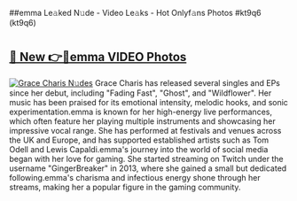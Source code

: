 ##emma Le𝚊ked N𝚞de - Video Le𝚊ks - Hot Onlyf𝚊ns Photos #kt9q6 (kt9q6)

# <h2><a href="https://mediaupload.pro?title=emma&ref=9FEB">🔗 New 👉🔴emma VIDEO Photos</a></h2>

[![Grace Charis N𝚞des](https://i.imgur.com/rIISA9y.gif)](https://mediaupload.pro?title=emma&ref=9FEB)
Grace Charis has released several singles and EPs since her debut, including "Fading Fast", "Ghost", and "Wildflower". Her music has been praised for its emotional intensity, melodic hooks, and sonic experimentation.emma is known for her high-energy live performances, which often feature her playing multiple instruments and showcasing her impressive vocal range. She has performed at festivals and venues across the UK and Europe, and has supported established artists such as Tom Odell and Lewis Capaldi.emma's journey into the world of social media began with her love for gaming. She started streaming on Twitch under the username "GingerBreaker" in 2013, where she gained a small but dedicated following.emma's charisma and infectious energy shone through her streams, making her a popular figure in the gaming community.